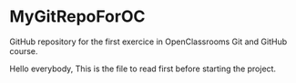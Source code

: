 # MyGitRepoForOC
GitHub repository for the first exercice in OpenClassrooms Git and GitHub course.

Hello everybody,
This is the file to read first before starting the project.

